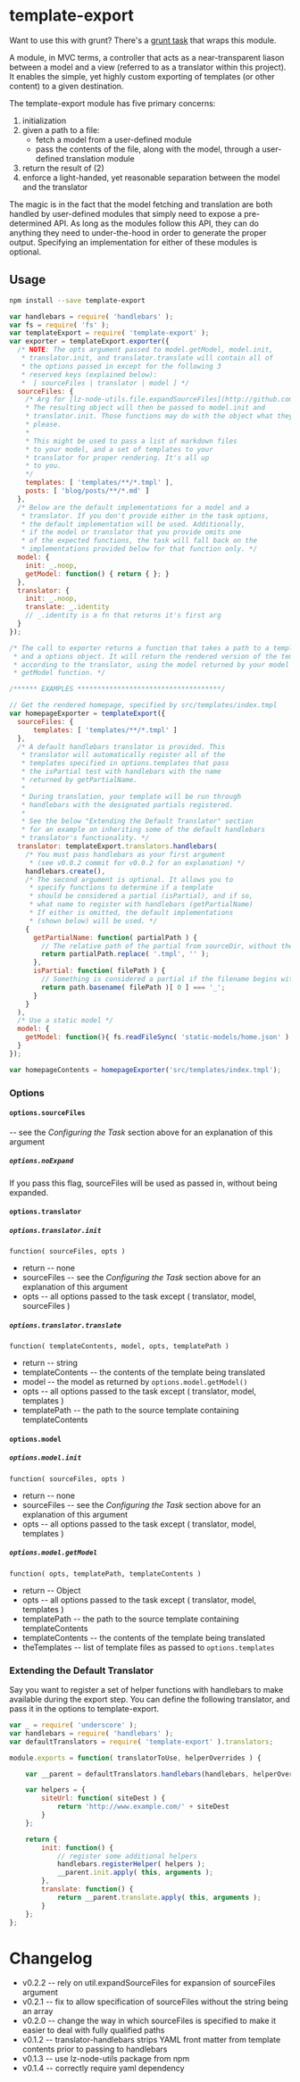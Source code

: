 template-export
===============

Want to use this with grunt? There's a [grunt task](http://www.github.com/lzilioli/grunt-template-export) that wraps this module.

A module, in MVC terms, a controller that acts as a near-transparent liason between a model and a view (referred to as a translator within this project). It enables the simple, yet highly custom exporting of templates (or other content) to a given destination.

The template-export module has five primary concerns:

1. initialization
2. given a path to a file:
    - fetch a model from a user-defined module
    - pass the contents of the file, along with the model, through a user-defined translation module
3. return the result of (2)
4. enforce a light-handed, yet reasonable separation between the model and the translator

The magic is in the fact that the model fetching and translation are both handled by user-defined modules that simply need to expose a pre-determined API. As long as the modules follow this API, they can do anything they need to under-the-hood in order to generate the proper output. Specifying an implementation for either of these modules is optional.

## Usage

```bash
npm install --save template-export
```


```javascript
var handlebars = require( 'handlebars' );
var fs = require( 'fs' );
var templateExport = require( 'template-export' );
var exporter = templateExport.exporter({
  /* NOTE: The opts argument passed to model.getModel, model.init,
   * translator.init, and translator.translate will contain all of
   * the options passed in except for the following 3
   * reserved keys (explained below):
   *  [ sourceFiles | translator | model ] */
  sourceFiles: {
    /* Arg for [lz-node-utils.file.expandSourceFiles](http://github.com/lzilioli-lz-node-utils)
    * The resulting object will then be passed to model.init and
    * translator.init. Those functions may do with the object what they
    * please.
    * 
    * This might be used to pass a list of markdown files
    * to your model, and a set of templates to your
    * translator for proper rendering. It's all up
    * to you.
    */
    templates: [ 'templates/**/*.tmpl' ],
    posts: [ 'blog/posts/**/*.md' ]
  },
  /* Below are the default implementations for a model and a
   * translator. If you don't provide either in the task options,
   * the default implementation will be used. Additionally,
   * if the model or translator that you provide omits one
   * of the expected functions, the task will fall back on the
   * implementations provided below for that function only. */
  model: {
    init: _.noop,
    getModel: function() { return { }; }
  },
  translator: {
    init: _.noop,
    translate: _.identity
    // _.identity is a fn that returns it's first arg
  }
});

/* The call to exporter returns a function that takes a path to a template,
 * and a options object. It will return the rendered version of the template
 * according to the translator, using the model returned by your model's
 * getModel function. */

/****** EXAMPLES ************************************/

// Get the rendered homepage, specified by src/templates/index.tmpl
var homepageExporter = templateExport({
  sourceFiles: {
      templates: [ 'templates/**/*.tmpl' ]
  },
  /* A default handlebars translator is provided. This
   * translator will automatically register all of the
   * templates specified in options.templates that pass
   * the isPartial test with handlebars with the name
   * returned by getPartialName.
   *
   * During translation, your template will be run through
   * handlebars with the designated partials registered.
   *
   * See the below "Extending the Default Translator" section
   * for an example on inheriting some of the default handlebars
   * translator's functionality. */
  translator: templateExport.translators.handlebars(
    /* You must pass handlebars as your first argument
     * (see v0.0.2 commit for v0.0.2 for an explanation) */
    handlebars.create(),
    /* The second argument is optional. It allows you to
     * specify functions to determine if a template
     * should be considered a partial (isPartial), and if so,
     * what name to register with handlebars (getPartialName)
     * If either is omitted, the default implementations
     * (shown below) will be used. */
    {
      getPartialName: function( partialPath ) {
        // The relative path of the partial from sourceDir, without the .tmpl extension
        return partialPath.replace( '.tmpl', '' );
      },
      isPartial: function( filePath ) {
        // Something is considered a partial if the filename begins with `_`
        return path.basename( filePath )[ 0 ] === '_';
      }
    }
  ),
  /* Use a static model */
  model: {
    getModel: function(){ fs.readFileSync( 'static-models/home.json' ) }
  }
});

var homepageContents = homepageExporter('src/templates/index.tmpl');
```

### Options

#### `options.sourceFiles`

-- see the *Configuring the Task* section above for an explanation of this argument

##### `options.noExpand`

If you pass this flag, sourceFiles will be used as passed in, without being expanded.

#### `options.translator`

##### `options.translator.init`

    function( sourceFiles, opts )

- return
-- none
- sourceFiles
-- see the *Configuring the Task* section above for an explanation of this argument
- opts
-- all options passed to the task except ( translator, model, sourceFiles )

##### `options.translator.translate`

    function( templateContents, model, opts, templatePath )

- return
-- string
- templateContents
-- the contents of the template being translated
- model
-- the model as returned by `options.model.getModel()`
- opts
-- all options passed to the task except ( translator, model, templates )
- templatePath
-- the path to the source template containing templateContents

#### `options.model`

##### `options.model.init`

    function( sourceFiles, opts )

- return
-- none
- sourceFiles
-- see the *Configuring the Task* section above for an explanation of this argument
- opts
-- all options passed to the task except ( translator, model, templates )

##### `options.model.getModel`

    function( opts, templatePath, templateContents )

- return
-- Object
- opts
-- all options passed to the task except ( translator, model, templates )
- templatePath
-- the path to the source template containing templateContents
- templateContents
-- the contents of the template being translated
- theTemplates
-- list of template files as passed to `options.templates`

### Extending the Default Translator

Say you want to register a set of helper functions with handlebars to make available during the export step. You can define the following translator, and pass it in the options to template-export.

```javascript
var _ = require( 'underscore' );
var handlebars = require( 'handlebars' );
var defaultTranslators = require( 'template-export' ).translators;

module.exports = function( translatorToUse, helperOverrides ) {

    var __parent = defaultTranslators.handlebars(handlebars, helperOverrides);

    var helpers = {
        siteUrl: function( siteDest ) {
            return 'http://www.example.com/' + siteDest
        }
    };

    return {
        init: function() {
            // register some additional helpers
            handlebars.registerHelper( helpers );
            __parent.init.apply( this, arguments );
        },
        translate: function() {
            return __parent.translate.apply( this, arguments );
        }
    };
};
```

# Changelog

- v0.2.2
-- rely on util.expandSourceFiles for expansion of sourceFiles argument
- v0.2.1
-- fix to allow specification of sourceFiles without the string being an array
- v0.2.0
-- change the way in which sourceFiles is specified to make it easier to deal with fully qualified paths
- v0.1.2
-- translator-handlebars strips YAML front matter from template contents prior to passing to handlebars
- v0.1.3
-- use lz-node-utils package from npm
- v0.1.4
-- correctly require yaml dependency
